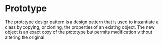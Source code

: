# Prototype

The prototype design pattern is a design pattern that is used to instantiate a class by copying, or cloning, the properties 
of an existing object. The new object is an exact copy of the prototype but permits modification without altering the original.

